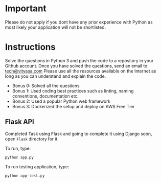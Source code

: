 # Important

Please do not apply if you dont have any prior experience with Python as most likely your application will not be
shortlisted.

# Instructions

Solve the questions in Python 3 and push the code to a repository in your Github account. Once you have solved the
questions, send an email to tech@vityasa.com Please use all the resources available on the Internet as long as you can
understand and explain the code.

- Bonus 0: Solved all the questions
- Bonus 1: Used coding best practices such as linting, naming conventions, documentation etc.
- Bonus 2: Used a popular Python web framework
- Bonus 3: Dockerized the setup and deploy on AWS Free Tier

## Flask API
Completed Task using Flask and going to complete it using Django soon,
open `Flask` directory for it.

To run, type:
```sh
python app.py
```

To run testing application, type:
```sh
python app-test.py
```